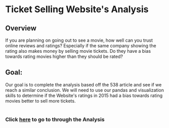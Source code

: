<p align="Center"><h1>Ticket Selling Website's Analysis</h1>

<h2>
<b>Overview</b></h2>

If you are planning on going out to see a movie, how well can you trust online reviews and ratings? Especially if the same company showing the rating also makes money by selling movie tickets. Do they have a bias towards rating movies higher than they should be rated?

<h2>
<b>Goal:</b></h2>

Our goal is to complete the analysis based off the 538 article and see if we reach a similar conclusion. We will need to use our pandas and visualization skills to determine if the Website's ratings in 2015 had a bias towards rating movies better to sell more tickets. </br></br>


<h3>
Click <a href="https://public.tableau.com/shared/7S3KJ9K4Y?:display_count=n&:origin=viz_share_link">here</a> to go to through the Analysis</h2> 
